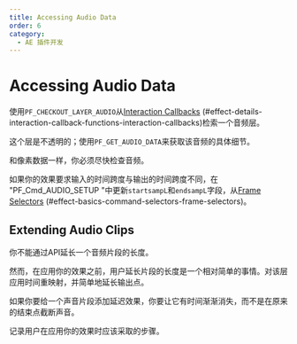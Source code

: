 ```yaml
---
title: Accessing Audio Data
order: 6
category:
  - AE 插件开发
---
```


# Accessing Audio Data

使用`PF_CHECKOUT_LAYER_AUDIO`从[Interaction Callbacks](.../effect-details/interaction-callback-functions.html) (#effect-details-interaction-callback-functions-interaction-callbacks)检索一个音频层。

这个层是不透明的；使用`PF_GET_AUDIO_DATA`来获取该音频的具体细节。

和像素数据一样，你必须尽快检查音频。

如果你的效果要求输入的时间跨度与输出的时间跨度不同，在 "PF_Cmd_AUDIO_SETUP "中更新`startsampL`和`endsampL`字段，从[Frame Selectors](.../effect-basics/command-selectors.html) (#effect-basics-command-selectors-frame-selectors)。

## Extending Audio Clips

你不能通过API延长一个音频片段的长度。

然而，在应用你的效果之前，用户延长片段的长度是一个相对简单的事情。对该层应用时间重映射，并简单地延长输出点。

如果你要给一个声音片段添加延迟效果，你要让它有时间渐渐消失，而不是在原来的结束点截断声音。

记录用户在应用你的效果时应该采取的步骤。